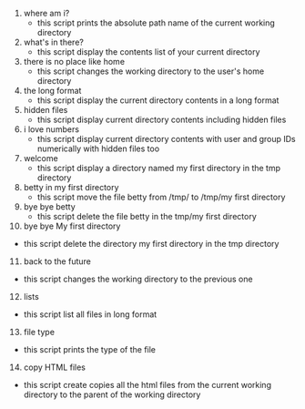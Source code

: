1. where am i?
   * this script prints the absolute path name of the current working directory
2. what's in there?
   * this script display the contents list of your current directory
3. there is no place like home
   * this script changes the working directory to the user's home directory
4. the long format
   * this script display the current directory contents in a long format
5. hidden files
   * this script display current directory contents including hidden files
6. i love numbers
   * this script display current directory contents with user and group IDs numerically with hidden files too
7. welcome
   * this script display a directory named my first directory in the tmp directory
8. betty in my first directory
   * this script move the file betty from /tmp/ to /tmp/my first directory
9. bye bye betty
   * this script delete the file betty in the tmp/my first directory
10. bye bye My first directory
   * this script delete the directory my first directory in the tmp directory
11. back to the future
   * this script changes the working directory to the previous one
12. lists
   * this script list all files in long format
13. file type
   * this script prints the type of the file 
14. copy HTML files
   * this script create copies all the html files from the current working directory to the parent of the working directory 
